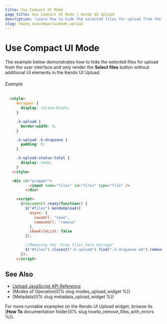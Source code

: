 ```yaml
---
title: Use Compact UI Mode
page_title: Use Compact UI Mode | Kendo UI Upload
description: "Learn how to hide the selected files for upload from the user interface and render the button for the upload confirmation only in the Kendo UI Upload widget."
slug: howto_usecompactuimode_upload
---
```


# Use Compact UI Mode

The example below demonstrates how to hide the selected files for upload from the user interface and only render the **Select files** button without additional UI elements in the Kendo UI Upload.   

###### Example

```html
  <style>
     #wrapper {
       display: inline-block;
     }

     .k-upload {
       border-width: 0;
     }

     .k-upload .k-dropzone {
       padding: 0;
     }

     .k-upload-status-total {
       display: none;
     }
   </style>

   <div id="wrapper">
           <input name="files" id="files" type="file" />
         </div>

     <script>
       $(document).ready(function() {
         $("#files").kendoUpload({
           async: {
             saveUrl: "save",
             removeUrl: "remove"
           },
           showFileList: false
         });

         //Removing the "Drop files here message"
         $("#files").closest(".k-upload").find(".k-dropzone em").remove();
       });
     </script>
```

## See Also

* [Upload JavaScript API Reference](/api/javascript/ui/upload)
* [Modes of Operation]({% slug modes_upload_widget %})
* [Metadata]({% slug metadata_upload_widget %})

For more runnable examples on the Kendo UI Upload widget, browse its [**How To** documentation folder]({% slug howto_remove_files_with_errors %}).
